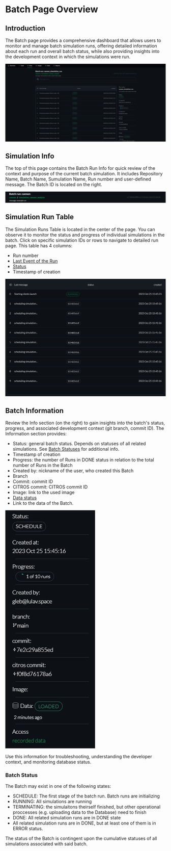 <!-- # Simulation Run
## Introduction
## Simulation Run Table
the explanation you wrote
## Simulation Events
short explanation
### Time
### Type...

-->
# Batch Page Overview

## Introduction
The Batch page provides a comprehensive dashboard that allows users to monitor and manage batch simulation runs, offering detailed information about each run and overall batch status, while also providing insights into the development context in which the simulations were run.

![png](img/batch0.png "Batch page overview")

## Simulation Info

The top of this page contains the Batch Run Info for quick review of the context and purpose of the current batch simulation. It includes Repository Name, Batch Name, Sumulation Name, Run number and user-defined message. The Batch ID is located on the right.

![png](img/batch1.png "Simulation Info")

## Simulation Run Table

The Simulation Runs Table is located in the center of the page. You can observe it to monitor the status and progress of individual simulations in the batch. Click on specific simulation IDs or rows to navigate to detailed run page. This table has 4 columns:

* Run number
* [Last Event of the Run](https://citros.io/doc/docs/simulations/sim_batch_runs)
* [Status](https://citros.io/doc/docs/simulations/sim_batch_run)
* Timestamp of creation

![png](img/batch2.png "Simulation Run Table")

## Batch Information

Review the Info section (on the right) to gain insights into the batch's status, progress, and associated development context (git branch, commit ID). The Information section provides:

* Status: general batch status. Depends on statuses of all related simulations. See [Batch Statuses](#batch-status) for additional info.
* Timestamp of creation
* Progress: the number of Runs in DONE status in relation to the total number of Runs in the Batch
* Created by: nickname of the user, who created this Batch
* Branch
* Commit: commit ID
* CITROS commit: CITROS commit ID
* Image: link to the used image
* [Data status](https://citros.io/doc/docs/simulations/sim_runs_page)
* Link to the data of the Batch.

![png](img/batch3.png "Batch Information")

Use this information for troubleshooting, understanding the developer context, and monitoring database status.

### Batch Status

The Batch may exist in one of the following states: 
* SCHEDULE: The first stage of the batch run. Batch runs are initializing
* RUNNING: All simulations are running
* TERMINATING: the simulaitons theirself finished, but other operational proccesses (e.g. uploading data to the Database) need to finish
* DONE: All related simulation runs are in DONE state
* All related simulation runs are in DONE, but at least one of them is in ERROR status.

The status of the Batch is contingent upon the cumulative statuses of all simulations associated with said batch.